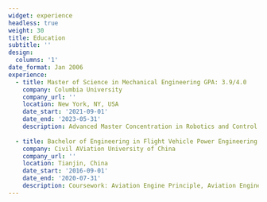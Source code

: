 ```yaml
---
widget: experience
headless: true
weight: 30
title: Education
subtitle: ''
design:
  columns: '1'
date_format: Jan 2006
experience:
  - title: Master of Science in Mechanical Engineering GPA: 3.9/4.0
    company: Columbia University
    company_url: ''
    location: New York, NY, USA
    date_start: '2021-09-01'
    date_end: '2023-05-31'
    description: Advanced Master Concentration in Robotics and Control. Coursework: Intro to Robotics, Robotics Studio (A+), Evolution Algorithm, Data Science, Robot Learning, Deep Learning (A+), Natural Language Processing, Reinforcement Learning (In progress)
        
  - title: Bachelor of Engineering in Flight Vehicle Power Engineering GPA: 3.7/4.0
    company: Civil AViation University of China
    company_url: ''
    location: Tianjin, China
    date_start: '2016-09-01'
    date_end: '2020-07-31'
    description: Coursework: Aviation Engine Principle, Aviation Engine Control, Aviation Engine Structure, Aviation Engine Emission, Dynamics of Aircraft.
---
```

